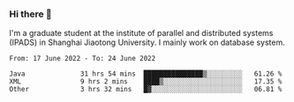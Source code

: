 ### Hi there 👋

I'm a graduate student at the institute of parallel and distributed systems (IPADS) in Shanghai Jiaotong University. I mainly work on database system.

<!--START_SECTION:waka-->

```text
From: 17 June 2022 - To: 24 June 2022

Java              31 hrs 54 mins  ███████████████▒░░░░░░░░░   61.26 %
XML               9 hrs 2 mins    ████▒░░░░░░░░░░░░░░░░░░░░   17.35 %
Other             3 hrs 32 mins   █▓░░░░░░░░░░░░░░░░░░░░░░░   06.81 %
```

<!--END_SECTION:waka-->

<!--
**yqmmm/yqmmm** is a ✨ _special_ ✨ repository because its `README.md` (this file) appears on your GitHub profile.

Here are some ideas to get you started:

- 🔭 I’m currently working on ...
- 🌱 I’m currently learning ...
- 👯 I’m looking to collaborate on ...
- 🤔 I’m looking for help with ...
- 💬 Ask me about ...
- 📫 How to reach me: ...
- 😄 Pronouns: ...
- ⚡ Fun fact: ...
-->
